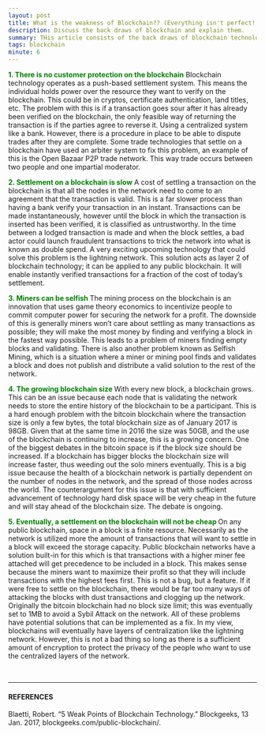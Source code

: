 ```yaml
---
layout: post
title: What is the weakness of Blockchain?? (Everything isn't perfect!!)
description: Discuss the back draws of blockchain and explain them.
summary: THis article consists of the back draws of blockchain technology. Mainly we have listed 5 of the drawbacks in the blockchain domain. There is an Image that could help to understand the issue more firmly.
tags: blockchain
minute: 6
---
```


<b><span style="color:green">1. There is no customer protection on the blockchain</span></b> Blockchain technology operates as a push-based settlement system. This means the individual holds power over the resource they want to verify on the blockchain. This could be in cryptos, certificate authentication, land titles, etc. The problem with this is if a transaction goes sour after it has already been verified on the blockchain, the only feasible way of returning the transaction is if the parties agree to reverse it. Using a  centralized system like a bank. However, there is a procedure in place to be able to dispute trades after they are complete. Some trade technologies that settle on a blockchain have used an arbiter system to fix this problem, an example of this is the Open Bazaar P2P  trade network. This way trade occurs between two people and one impartial moderator.

<b><span style="color:green">2. Settlement on a blockchain is slow</span></b> A  cost of settling a transaction on the blockchain is that all the nodes in the network need to come to an agreement that the transaction is valid. This is a far slower process than having a bank verify your transaction in an instant. Transactions can be made instantaneously, however until the block in which the transaction is inserted has been verified, it is classified as untrustworthy. In the time between a lodged transaction is made and when the block settles, a bad actor could launch fraudulent transactions to trick the network into what is known as double spend. A  very exciting upcoming technology that could solve this problem is the lightning network. This solution acts as layer 2 of blockchain technology; it can be applied to any public blockchain. It will enable instantly verified transactions for a fraction of the cost of today’s settlement.

<b><span style="color:green">3. Miners can be selfish </span></b>The mining process on the blockchain is an innovation that uses game theory economics to incentivize people to commit computer power for securing the network for a profit. The downside of this is generally miners won’t care about settling as many transactions as possible; they will make the most money by finding and verifying a block in the fastest way possible. This leads to a problem of miners finding empty blocks and validating. There is also another problem known as Selfish Mining, which is a situation where a miner or mining pool finds and validates a block and does not publish and distribute a valid solution to the rest of the network.

<b><span style="color:green">4. The growing blockchain size </span></b> With  every new block, a blockchain grows. This can be an issue because each node that is validating the network needs to store the entire history of the blockchain to be a participant. This is a hard enough problem with the bitcoin blockchain where the transaction size is only a  few bytes, the total blockchain size as of January 2017 is 98GB. Given that at the same time in 2016 the size was 50GB, and the use of the blockchain is continuing to increase, this is a growing concern. One of the biggest debates in the bitcoin space is if the block size should be increased. If a blockchain has bigger blocks the blockchain size will increase faster, thus weeding out the solo miners eventually. This is a big issue because the health of a blockchain network is partially dependent on the number of nodes in the network, and the spread of those nodes across the world. The counterargument for this issue is that with sufficient advancement of technology hard disk space will be very cheap in the future and will stay ahead of the blockchain size. The debate is ongoing.

<b><span style="color:green">5. Eventually, a settlement on the blockchain will not be cheap </span></b> On any public blockchain, space in a block is a finite resource.  Necessarily as the network is utilized more the amount of transactions that will want to settle in a block will exceed the storage capacity.  Public blockchain networks have a solution built-in for this which is that transactions with a higher miner fee attached will get precedence to be included in a block. This makes sense because the miners want to maximize their profit so that they will include transactions with the highest fees first. This is not a bug, but a feature. If it were free to settle on the blockchain, there would be far too many ways of attacking the blocks with dust transactions and clogging up the network. Originally the bitcoin blockchain had no block size limit; this was eventually set to  1MB to avoid a Sybil Attack on the network. All of these problems have potential solutions that can be implemented as a  fix. In my view, blockchains will eventually have layers of centralization like the lightning network. However, this is not a bad thing so long as there is a sufficient amount of encryption to protect the privacy of the people who want to use the centralized layers of the network.

<br>

---

#### REFERENCES

Blaetti, Robert. “5 Weak Points of Blockchain Technology.” Blockgeeks, 13 Jan. 2017, blockgeeks.com/public-blockchain/.

‌
